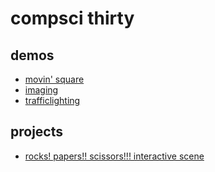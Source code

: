 # compsci thirty

## demos
- [movin' square](movingsquare)
- [imaging](imagedemo)
- [trafficlighting](trafficlighting)
## projects
- [rocks! papers!! scissors!!! interactive scene](interactivescene)
